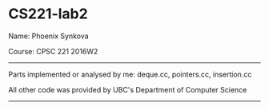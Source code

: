 # CS221-lab2
Name: Phoenix Synkova
</p>Course: CPSC 221 2016W2 

*************************************************************************
Parts implemented or analysed by me: deque.cc, pointers.cc, insertion.cc

All other code was provided by UBC's Department of Computer Science
*************************************************************************
